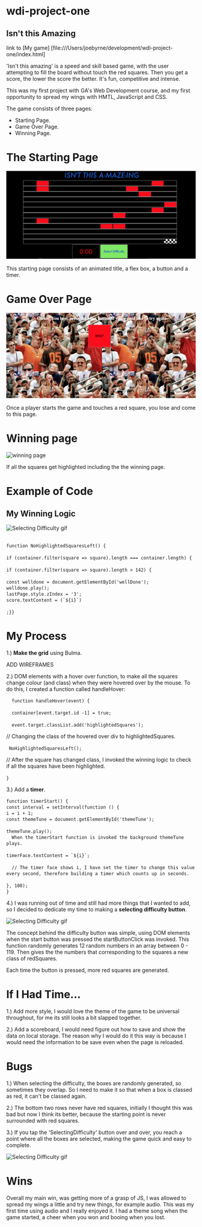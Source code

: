 # wdi-project-one

## Isn't this Amazing

link to [My game] [file:///Users/joebyrne/development/wdi-project-one/index.html]

'Isn't this amazing' is a speed and skill based game, with the user attempting to fill the board without touch the red squares. Then you get a score, the lower the score the better. It's fun, competitive and intense.

This was my first project with GA's Web Development course, and my first opportunity to spread my wings with HMTL, JavaScript and CSS.

The game consists of three pages:

* Starting Page.
* Game Over Page.
* Winning Page.

# The Starting Page

![Home Page](screenshot/start.png)

This starting page consists of an animated title, a flex box, a button and a timer.

# Game Over Page

![Game Over Page](screenshot/game-over-page.09.11.png)

Once a player starts the game and touches a red square, you lose and come to this page.

# Winning page

![winning page](screenshot/winning-page.15.19.png)

If all the squares get highlighted including the the winning page.

# Example of Code

## My Winning Logic

![Selecting Difficulty gif](screenshot/Winning.gif)
```

function NoHighlightedSquaresLeft() {

if (container.filter(square => square).length === container.length) {

if (container.filter(square => square).length > 142) {

const welldone = document.getElementById('wellDone');
welldone.play();
lastPage.style.zIndex = '3';
score.textContent = (`${i}`)

;}}

```


# My Process

  1.) <strong>Make the grid</strong> using Bulma.  

  ADD WIREFRAMES

  2.) DOM elements with a hover over function, to make all the squares change colour (and class) when they were hovered over by the mouse. To do this, I created a function called handleHover:

```
  function handleHover(event) {

  container[event.target.id -1] = true;

  event.target.classList.add('highlightedSquares');
```

  // Changing the class of the hovered over div to highlightedSquares.

```  NoHighlightedSquaresLeft(); ```

  // After the square has changed class, I invoked the winning logic to check if all the squares
      have been highlighted.

  `}`

  3.) Add a <strong>timer</strong>.

  ```
  function timerStart() {
  const interval = setInterval(function () {
  i = i + 1;
  const themeTune = document.getElementById('themeTune');

  themeTune.play();
    When the timerStart function is invoked the background themeTune plays.

  timerFace.textContent = `${i}`;

    // The timer face shows i, I have set the timer to change this value every second, therefore building a timer which counts up in seconds.

  }, 100);
  }

  ```

  4.) I was running out of time and still had more things that I wanted to add, so I decided to dedicate my time to making a <strong>selecting difficulty button</strong>.

  ![Selecting Difficulty gif](screenshot/SelectingDifficulty.gif)

  The concept behind the difficulty button was simple, using DOM elements when the start button was pressed the startButtonClick was invoked. This function randomly generates 12 random numbers in an array between 0 - 119. Then gives the the numbers that corresponding  to the squares a new class of redSquares.

  Each time the button is pressed, more red squares are generated.


# If I Had Time...

  1.) Add more style, I would love the theme of the game to be universal throughout, for me its still looks a bit slapped together.

  2.) Add a scoreboard, I would need figure out how to save and show the data on local storage. The reason why I would do it this way is because I would need the information to be save even when the page is reloaded.

# Bugs

  1.) When selecting the difficulty, the boxes are randomly generated, so sometimes they overlap. So I need to make it so that when a box is classed as red, it can't be classed again.

  2.) The bottom two rows never have red squares, initially I thought this was bad but now I think its better, because the starting point is never surrounded with red squares.

  3.) If you tap the 'SelectingDifficulty' button over and over, you reach a point where all the boxes are selected, making the game quick and easy to complete.

  ![Selecting Difficulty gif](screenshot/QuickWinning.gif)

# Wins

  Overall my main win, was getting more of a grasp of JS, I was allowed to spread my wings a little and try new things, for example audio. This was my first time using audio and I really enjoyed it. I had a theme song when the game started, a cheer when you won and booing when you lost.
